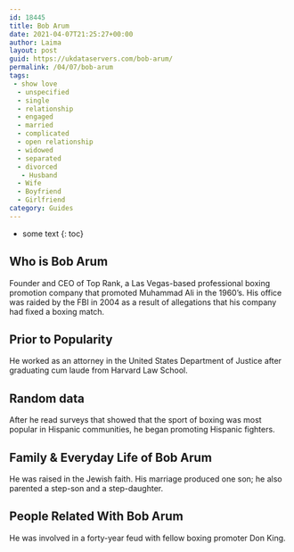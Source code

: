 ```yaml
---
id: 18445
title: Bob Arum
date: 2021-04-07T21:25:27+00:00
author: Laima
layout: post
guid: https://ukdataservers.com/bob-arum/
permalink: /04/07/bob-arum
tags:
 - show love
  - unspecified
  - single
  - relationship
  - engaged
  - married
  - complicated
  - open relationship
  - widowed
  - separated
  - divorced
   - Husband
  - Wife
  - Boyfriend
  - Girlfriend
category: Guides
---
```


* some text
{: toc}


## Who is Bob Arum
                  
                  
                  
Founder and CEO of Top Rank, a Las Vegas-based professional boxing promotion company that promoted Muhammad Ali in the 1960&#8217;s. His office was raided by the FBI in 2004 as a result of allegations that his company had fixed a boxing match.
                  
              
            
              
            
                
                
                
## Prior to Popularity
                  
                  
                  
He worked as an attorney in the United States Department of Justice after graduating cum laude from Harvard Law School.
                  
              
            
              
            
                
                
                
## Random data
                  
                  
                  
After he read surveys that showed that the sport of boxing was most popular in Hispanic communities, he began promoting Hispanic fighters.
                  
              
            
              
            
                
                
                
## Family & Everyday Life of Bob Arum
                  
                  
                  
He was raised in the Jewish faith. His marriage produced one son; he also parented a step-son and a step-daughter.
                  
              
            
              
            
                
                
                
## People Related With Bob Arum
                  
                  
                  
He was involved in a forty-year feud with fellow boxing promoter Don King.
                  
              
            
              
            
                
              
            
              
              
            
            
              
            
          
          
          